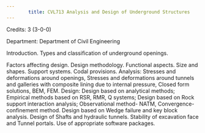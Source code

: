 ```yaml
---
        title: CVL713 Analysis and Design of Underground Structures
---
```

Credits: 3 (3-0-0)

Department: Department of Civil Engineering

Introduction. Types and classification of underground openings.

Factors affecting design. Design methodology. Functional aspects. Size and shapes. Support systems. Codal provisions. Analysis: Stresses and deformations around openings, Stresses and deformations around tunnels and galleries with composite lining due to internal pressure, Closed form solutions, BEM, FEM. Design: Design based on analytical methods; Empirical methods based on RSR, RMR, Q systems; Design based on Rock support interaction analysis; Observational method- NATM, Convergence-confinement method. Design based on Wedge failure and key block analysis. Design of Shafts and hydraulic tunnels. Stability of excavation face and Tunnel portals. Use of appropriate software packages.